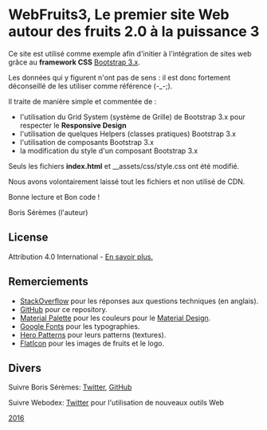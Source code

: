 # **WebFruits3**, Le premier site Web autour des fruits 2.0 à la puissance 3

Ce site est utilisé comme exemple afin d'initier à l'intégration de sites web grâce au **framework CSS** [Bootstrap 3.x](https://getbootstrap.com).

Les données qui y figurent n'ont pas de sens : il est donc fortement déconseillé de les utiliser comme référence (-_-;).

Il traite de manière simple et commentée de :
* l'utilisation du Grid System (système de Grille) de Bootstrap 3.x pour respecter le **Responsive Design**
* l'utilisation de quelques Helpers (classes pratiques) Bootstrap 3.x
* l'utilisation de composants Bootstrap 3.x
* la modification du style d'un composant Bootstrap 3.x

Seuls les fichiers __index.html__ et __assets/css/style.css ont été modifié.

Nous avons volontairement laissé tout les fichiers et non utilisé de CDN.

Bonne lecture et Bon code !

Boris Sérèmes (l'auteur)

## License

Attribution 4.0 International - [En savoir plus.](http://creativecommons.org/licenses/by/4.0/)

## Remerciements

*   [StackOverflow](http://stackoverflow.com) pour les réponses aux questions techniques (en anglais).
*   [GitHub](https://github.com) pour ce repository.
*   [Material Palette](https://www.materialpalette.com/amber/green) pour les couleurs pour le [Material Design](https://material.google.com/style/color.html#color-color-palette).
*   [Google Fonts](https://fonts.google.com) pour les typographies.
*   [Hero Patterns](http://www.heropatterns.com/) pour leurs patterns (textures).
*   [FlatIcon](http://www.flaticon.com/) pour les images de fruits et le logo.


## Divers

Suivre Boris Sérèmes: [Twitter](https://twitter.com/bseremes), [GitHub](https://github.com/bseremes)

Suivre Webodex: [Twitter](https://twitter.com/webodex) pour l'utilisation de nouveaux outils Web


[2016](http://bserem.es)